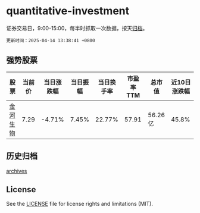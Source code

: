 # quantitative-investment

证券交易日，9:00-15:00，每半时抓取一次数据，按天[归档](archives)。

`更新时间：2025-04-14 13:38:41 +0800`

## 强势股票

|股票|当前价|当日涨跌幅|当日振幅|当日换手率|市盈率TTM|总市值|近10日涨跌幅|
|----|----|----|----|----|----|----|----|
|[金河生物](https://xueqiu.com/S/SZ002688)|7.29|-4.71%|7.45%|22.77%|57.91|56.26亿|45.8%|

## 历史归档

[archives](archives)

## License

See the [LICENSE](LICENSE) file for license rights and limitations (MIT).